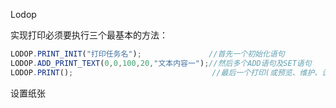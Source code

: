 Lodop

实现打印必须要执行三个最基本的方法：

```js
LODOP.PRINT_INIT("打印任务名");               //首先一个初始化语句 
LODOP.ADD_PRINT_TEXT(0,0,100,20,"文本内容一");//然后多个ADD语句及SET语句 
LODOP.PRINT();                               //最后一个打印(或预览、维护、设计)语句
```



设置纸张

